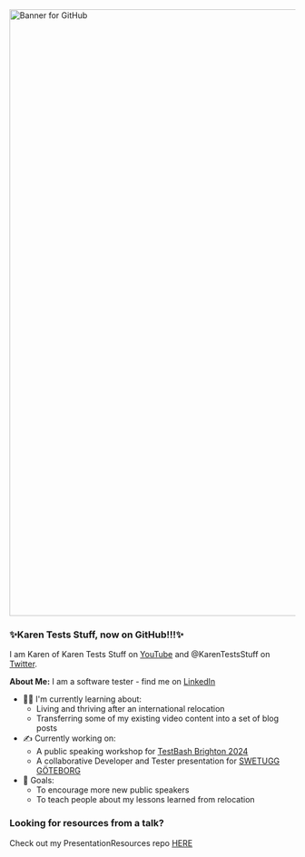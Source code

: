 <img width="1069" alt="Banner for GitHub" src="https://user-images.githubusercontent.com/57691657/176987172-62a42b5c-3932-40f2-9b1e-e3e98ca287f7.png">

### ✨Karen Tests Stuff, now on GitHub!!!✨
I am Karen of Karen Tests Stuff on [YouTube](https://www.youtube.com/channel/UCaILiR0XEzf0Y1QvibzybCQ) and @KarenTestsStuff on [Twitter](https://twitter.com/KarenTestsStuff). 

**About Me:** I am a software tester - find me on [LinkedIn](https://www.linkedin.com/in/karentestsstuff/)
- 👩‍💻 I'm currently learning about:
  - Living and thriving after an international relocation
  - Transferring some of my existing video content into a set of blog posts
- ✍️ Currently working on:
  - A public speaking workshop for [TestBash Brighton 2024](https://www.ministryoftesting.com/events/testbash-brighton-2024)
  - A collaborative Developer and Tester presentation for [SWETUGG GÖTEBORG](https://www.swetugg.se/gbg-2024)
- 🥺 Goals:
  - To encourage more new public speakers
  - To teach people about my lessons learned from relocation

### Looking for resources from a talk?
Check out my PresentationResources repo [HERE](https://github.com/KarenTestsStuff/PresentationResources)
